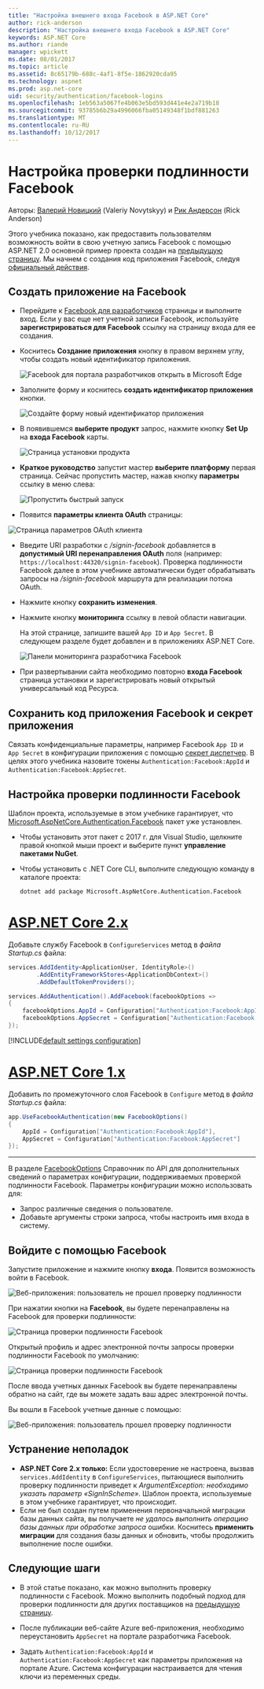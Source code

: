 ```yaml
---
title: "Настройка внешнего входа Facebook в ASP.NET Core"
author: rick-anderson
description: "Настройка внешнего входа Facebook в ASP.NET Core"
keywords: ASP.NET Core
ms.author: riande
manager: wpickett
ms.date: 08/01/2017
ms.topic: article
ms.assetid: 8c65179b-688c-4af1-8f5e-1862920cda95
ms.technology: aspnet
ms.prod: asp.net-core
uid: security/authentication/facebook-logins
ms.openlocfilehash: 1eb563a5067fe4b063e5bd593d441e4e2a719b18
ms.sourcegitcommit: 93785b6b29a4996066fba05149348f1bdf881263
ms.translationtype: MT
ms.contentlocale: ru-RU
ms.lasthandoff: 10/12/2017
---
```

# <a name="configuring-facebook-authentication"></a>Настройка проверки подлинности Facebook

Авторы: [Валерий Новицкий](https://github.com/01binary) (Valeriy Novytskyy) и [Рик Андерсон](https://twitter.com/RickAndMSFT) (Rick Anderson)

Этого учебника показано, как предоставить пользователям возможность войти в свою учетную запись Facebook с помощью ASP.NET 2.0 основной пример проекта создан на [предыдущую страницу](index.md). Мы начнем с создания код приложения Facebook, следуя [официальный действия](https://www.facebook.com/unsupportedbrowser).

## <a name="create-the-app-in-facebook"></a>Создать приложение на Facebook

*  Перейдите к [Facebook для разработчиков](https://www.facebook.com/unsupportedbrowser) страницы и выполните вход. Если у вас еще нет учетной записи Facebook, используйте **зарегистрироваться для Facebook** ссылку на страницу входа для ее создания.

* Коснитесь **Создание приложения** кнопку в правом верхнем углу, чтобы создать новый идентификатор приложения.

   ![Facebook для портала разработчиков открыть в Microsoft Edge](index/_static/FBMyApps.png)

* Заполните форму и коснитесь **создать идентификатор приложения** кнопки.

   ![Создайте форму новый идентификатор приложения](index/_static/FBNewAppId.png)

* В появившемся **выберите продукт** запрос, нажмите кнопку **Set Up** на **входа Facebook** карты.

   ![Страница установки продукта](index/_static/FBProductSetup.png)

* **Краткое руководство** запустит мастер **выберите платформу** первая страница. Сейчас пропустить мастер, нажав кнопку **параметры** ссылку в меню слева:

   ![Пропустить быстрый запуск](index/_static/FBSkipQuickStart.png)

* Появится **параметры клиента OAuth** страницы:

![Страница параметров OAuth клиента](index/_static/FBOAuthSetup.png)

* Введите URI разработки с */signin-facebook* добавляется в **допустимый URI перенаправления OAuth** поля (например: `https://localhost:44320/signin-facebook`). Проверка подлинности Facebook далее в этом учебнике автоматически будет обрабатывать запросы на */signin-facebook* маршрута для реализации потока OAuth.

* Нажмите кнопку **сохранить изменения**.

* Нажмите кнопку **мониторинга** ссылку в левой области навигации. 

    На этой странице, запишите вашей `App ID` и `App Secret`. В следующем разделе будет добавлен и в приложениях ASP.NET Core.

   ![Панели мониторинга разработчика Facebook](index/_static/FBDashboard.png)

* При развертывании сайта необходимо повторно **входа Facebook** страница установки и зарегистрировать новый открытый универсальный код Ресурса.

## <a name="store-facebook-app-id-and-app-secret"></a>Сохранить код приложения Facebook и секрет приложения

Связать конфиденциальные параметры, например Facebook `App ID` и `App Secret` в конфигурации приложения с помощью [секрет диспетчер](xref:security/app-secrets). В целях этого учебника назовите токены `Authentication:Facebook:AppId` и `Authentication:Facebook:AppSecret`.

## <a name="configure-facebook-authentication"></a>Настройка проверки подлинности Facebook

Шаблон проекта, используемые в этом учебнике гарантирует, что [Microsoft.AspNetCore.Authentication.Facebook](https://www.nuget.org/packages/Microsoft.AspNetCore.Authentication.Facebook) пакет уже установлен.

* Чтобы установить этот пакет с 2017 г. для Visual Studio, щелкните правой кнопкой мыши проект и выберите пункт **управление пакетами NuGet**.
* Чтобы установить с .NET Core CLI, выполните следующую команду в каталоге проекта:

   `dotnet add package Microsoft.AspNetCore.Authentication.Facebook`

# <a name="aspnet-core-2xtabaspnetcore2x"></a>[ASP.NET Core 2.x](#tab/aspnetcore2x)

Добавьте службу Facebook в `ConfigureServices` метод в *файла Startup.cs* файла:

```csharp
services.AddIdentity<ApplicationUser, IdentityRole>()
        .AddEntityFrameworkStores<ApplicationDbContext>()
        .AddDefaultTokenProviders();

services.AddAuthentication().AddFacebook(facebookOptions =>
{
    facebookOptions.AppId = Configuration["Authentication:Facebook:AppId"];
    facebookOptions.AppSecret = Configuration["Authentication:Facebook:AppSecret"];
});
```

[!INCLUDE[default settings configuration](includes/default-settings.md)]

# <a name="aspnet-core-1xtabaspnetcore1x"></a>[ASP.NET Core 1.x](#tab/aspnetcore1x)

Добавить по промежуточного слоя Facebook в `Configure` метод в *файла Startup.cs* файла:

```csharp
app.UseFacebookAuthentication(new FacebookOptions()
{
    AppId = Configuration["Authentication:Facebook:AppId"],
    AppSecret = Configuration["Authentication:Facebook:AppSecret"]
});
```

---

В разделе [FacebookOptions](https://docs.microsoft.com/aspnet/core/api/microsoft.aspnetcore.builder.facebookoptions) Справочник по API для дополнительных сведений о параметрах конфигурации, поддерживаемых проверкой подлинности Facebook. Параметры конфигурации можно использовать для:

* Запрос различные сведения о пользователе.
* Добавьте аргументы строки запроса, чтобы настроить имя входа в систему.

## <a name="sign-in-with-facebook"></a>Войдите с помощью Facebook

Запустите приложение и нажмите кнопку **входа**. Появится возможность войти в Facebook.

![Веб-приложения: пользователь не прошел проверку подлинности](index/_static/DoneFacebook.png)

При нажатии кнопки на **Facebook**, вы будете перенаправлены на Facebook для проверки подлинности:

![Страница проверки подлинности Facebook](index/_static/FBLogin.png)

Открытый профиль и адрес электронной почты запросы проверки подлинности Facebook по умолчанию:

![Страница проверки подлинности Facebook](index/_static/FBLoginDone.png)

После ввода учетных данных Facebook вы будете перенаправлены обратно на сайт, где вы можете задать ваш адрес электронной почты.

Вы вошли в Facebook учетные данные с помощью:

![Веб-приложения: пользователь прошел проверку подлинности](index/_static/Done.png)

## <a name="troubleshooting"></a>Устранение неполадок

* **ASP.NET Core 2.x только:** Если удостоверение не настроена, вызвав `services.AddIdentity` в `ConfigureServices`, пытающиеся выполнить проверку подлинности приведет к *ArgumentException: необходимо указать параметр «SignInScheme»*. Шаблон проекта, используемые в этом учебнике гарантирует, что происходит.
* Если не был создан путем применения первоначальной миграции базы данных сайта, вы получаете *не удалось выполнить операцию базы данных при обработке запроса* ошибки. Коснитесь **применить миграции** для создания базы данных и обновить, чтобы продолжить выполнение после ошибки.

## <a name="next-steps"></a>Следующие шаги

* В этой статье показано, как можно выполнить проверку подлинности с Facebook. Можно выполнить подобный подход для проверки подлинности для других поставщиков на [предыдущую страницу](index.md).

* После публикации веб-сайте Azure веб-приложения, необходимо переустановить `AppSecret` на портале разработчика Facebook.

* Задать `Authentication:Facebook:AppId` и `Authentication:Facebook:AppSecret` как параметры приложения на портале Azure. Система конфигурации настраивается для чтения ключи из переменных среды.
